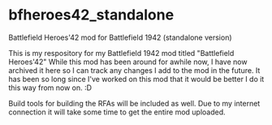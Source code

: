 # bfheroes42_standalone
Battlefield Heroes'42 mod for Battlefield 1942 (standalone version)

This is my respository for my Battlefield 1942 mod titled "Battlefield Heroes'42" While this mod has been around for awhile now, I have now archived it here so I can track any changes I add to the mod in the future. It has been so long since I've worked on this mod that it would be better I do it this way from now on. :D

Build tools for building the RFAs will be included as well. Due to my internet connection it will take some time to get the entire mod uploaded.
